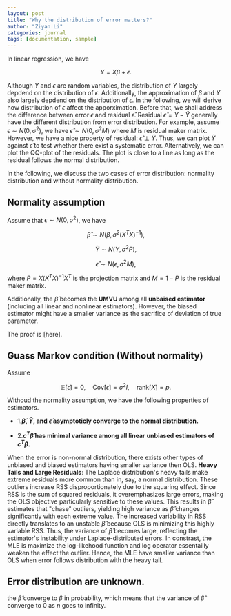 ```yaml
---
layout: post
title: "Why the distribution of error matters?"
author: "Ziyan Li"
categories: journal
tags: [documentation, sample]
---
```


In linear regression, we have 

$$
Y=X\beta+\epsilon.
$$

Although  $Y$ and $\epsilon$ are random variables, the distribution of $Y$ largely depdend on the distribution of $\epsilon$. Additionally, the approximation of $\beta$ and $Y$ also largely depdend on the distribution of $\epsilon$. In the following, we will derive how distribution of $\epsilon$ affect the apporximation. Before that, we shall address the difference between error $\epsilon$ and residual $\hat{\epsilon}$. Residual $\hat{\epsilon}=Y-\hat{Y}$ generally have the different distribution from error distribution. For example, assume $\epsilon \sim N(0,\sigma^2)$, we have $\hat{\epsilon} \sim N(0,\sigma^2M)$ where $M$ is residual maker matrix. However, we have a nice property of residual: $\hat{\epsilon} \perp \hat{Y}$. Thus, we can plot $\hat{Y}$ against $\hat{\epsilon}$ to test whether there exist a systematic error. Alternatively, we can plot the QQ-plot of the residuals. The plot is close to a line as long as the residual follows the normal distribution. 

In the following, we discuss the two cases of error distribution: normality distribution and without normality distribution.

## Normality assumption
Assume that $\epsilon \sim N(0,\sigma^2)$,  we have 

$$
\hat{\beta} \sim N(\beta,\sigma^2 (X^TX)^{-1}),
$$

$$
\hat{Y} \sim N(Y,\sigma^2P),
$$

$$
\hat{\epsilon} \sim N(\epsilon, \sigma^2M),
$$

where $P=X(X^TX)^{-1}X^T$ is the projection matrix  and $M=1-P$ is the residual maker matrix.

Additionally, the $\hat{\beta}$ becomes the **UMVU** among all **unbaised estimator** (including all linear and nonlinear estimators). However, the biased estimator might have a smaller variance as the sacrifice of deviation of true parameter.

The proof is [here].

## Guass Markov condition (Without normality)

Assume 

$$
\mathbb{E}[\epsilon] = 0, \quad \text{Cov}[\epsilon] = \sigma^2 I, \quad \text{rank}[X] = p.
$$

Withoud the normality assumption, we have the following properties of estimators.

- 1.**$\hat{\beta}$, $\hat{Y}$, and $\hat{\epsilon}$ asymptoticly converge to the normal distribution.**

- 2.**$c^T \hat{\beta}$ has minimal variance among all **linear unbiased estimators** of $c^T \beta$.**


When the error is non-normal distribution, there exists other types of unbiased and biased estimators having smaller variance then OLS.  **Heavy Tails and Large Residuals**: The Laplace distribution's heavy tails make extreme residuals more common than in, say, a normal distribution. These outliers increase RSS disproportionately due to the squaring effect. Since RSS is the sum of squared residuals, it overemphasizes large errors, making the OLS objective particularly sensitive to these values. This results in $\hat{\beta}$ estimates that "chase" outliers, yielding high variance as $\hat{\beta}$ changes significantly with each extreme value. The increased variability in RSS directly translates to an unstable $\hat{\beta}$ because OLS is minimizing this highly variable RSS. Thus, the variance of $\hat{\beta}$ becomes large, reflecting the estimator's instability under Laplace-distributed errors. In constrast, the MLE is maximize the log-likehood function and log operator essentailly weaken the effect the outlier. Hence, the MLE have smaller variance than OLS when error follows distribution with the heavy tail.

## Error distribution are unknown.
the $\hat{\beta}$ converge to $\beta$ in probability, which means that the variance of $\hat{\beta}$ converge to $0$ as $n$ goes to infinity.

